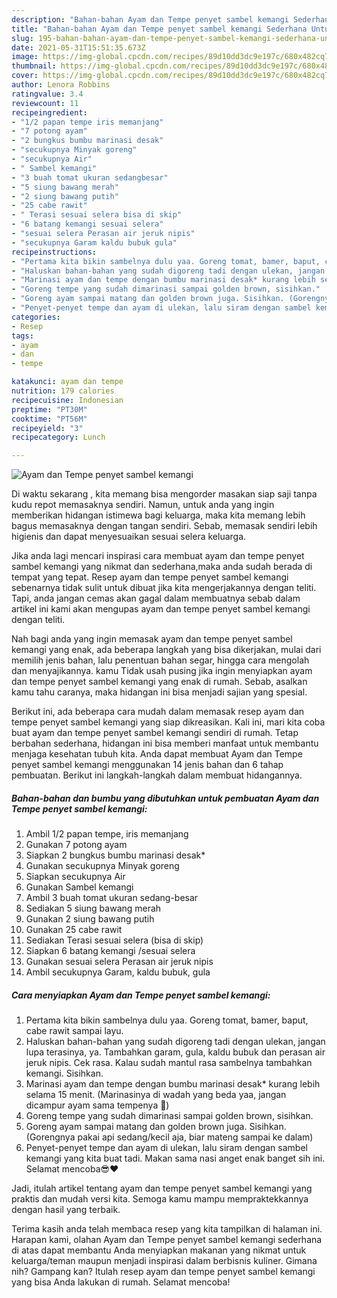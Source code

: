 ```yaml
---
description: "Bahan-bahan Ayam dan Tempe penyet sambel kemangi Sederhana Untuk Jualan"
title: "Bahan-bahan Ayam dan Tempe penyet sambel kemangi Sederhana Untuk Jualan"
slug: 195-bahan-bahan-ayam-dan-tempe-penyet-sambel-kemangi-sederhana-untuk-jualan
date: 2021-05-31T15:51:35.673Z
image: https://img-global.cpcdn.com/recipes/89d10dd3dc9e197c/680x482cq70/ayam-dan-tempe-penyet-sambel-kemangi-foto-resep-utama.jpg
thumbnail: https://img-global.cpcdn.com/recipes/89d10dd3dc9e197c/680x482cq70/ayam-dan-tempe-penyet-sambel-kemangi-foto-resep-utama.jpg
cover: https://img-global.cpcdn.com/recipes/89d10dd3dc9e197c/680x482cq70/ayam-dan-tempe-penyet-sambel-kemangi-foto-resep-utama.jpg
author: Lenora Robbins
ratingvalue: 3.4
reviewcount: 11
recipeingredient:
- "1/2 papan tempe iris memanjang"
- "7 potong ayam"
- "2 bungkus bumbu marinasi desak"
- "secukupnya Minyak goreng"
- "secukupnya Air"
- " Sambel kemangi"
- "3 buah tomat ukuran sedangbesar"
- "5 siung bawang merah"
- "2 siung bawang putih"
- "25 cabe rawit"
- " Terasi sesuai selera bisa di skip"
- "6 batang kemangi sesuai selera"
- "sesuai selera Perasan air jeruk nipis"
- "secukupnya Garam kaldu bubuk gula"
recipeinstructions:
- "Pertama kita bikin sambelnya dulu yaa. Goreng tomat, bamer, baput, cabe rawit sampai layu."
- "Haluskan bahan-bahan yang sudah digoreng tadi dengan ulekan, jangan lupa terasinya, ya. Tambahkan garam, gula, kaldu bubuk dan perasan air jeruk nipis. Cek rasa. Kalau sudah mantul rasa sambelnya tambahkan kemangi. Sisihkan."
- "Marinasi ayam dan tempe dengan bumbu marinasi desak* kurang lebih selama 15 menit. (Marinasinya di wadah yang beda yaa, jangan dicampur ayam sama tempenya 🙈)"
- "Goreng tempe yang sudah dimarinasi sampai golden brown, sisihkan."
- "Goreng ayam sampai matang dan golden brown juga. Sisihkan. (Gorengnya pakai api sedang/kecil aja, biar mateng sampai ke dalam)"
- "Penyet-penyet tempe dan ayam di ulekan, lalu siram dengan sambel kemangi yang kita buat tadi. Makan sama nasi anget enak banget sih ini. Selamat mencoba😎❤️"
categories:
- Resep
tags:
- ayam
- dan
- tempe

katakunci: ayam dan tempe 
nutrition: 179 calories
recipecuisine: Indonesian
preptime: "PT30M"
cooktime: "PT56M"
recipeyield: "3"
recipecategory: Lunch

---
```



![Ayam dan Tempe penyet sambel kemangi](https://img-global.cpcdn.com/recipes/89d10dd3dc9e197c/680x482cq70/ayam-dan-tempe-penyet-sambel-kemangi-foto-resep-utama.jpg)

Di waktu  sekarang , kita memang bisa mengorder masakan siap saji tanpa kudu repot memasaknya sendiri. Namun, untuk anda yang ingin memberikan hidangan istimewa bagi keluarga, maka kita memang lebih bagus memasaknya dengan tangan sendiri. Sebab, memasak sendiri lebih higienis dan dapat menyesuaikan sesuai selera keluarga.

Jika anda lagi mencari inspirasi cara membuat ayam dan tempe penyet sambel kemangi yang nikmat dan sederhana,maka anda sudah berada di tempat yang tepat. Resep ayam dan tempe penyet sambel kemangi  sebenarnya tidak sulit untuk dibuat jika kita mengerjakannya dengan teliti. Tapi, anda jangan cemas akan gagal dalam membuatnya 
sebab dalam artikel ini kami akan mengupas ayam dan tempe penyet sambel kemangi dengan teliti.  



Nah bagi anda yang ingin memasak ayam dan tempe penyet sambel kemangi yang enak, ada beberapa langkah yang bisa dikerjakan, mulai dari memilih jenis bahan, lalu penentuan bahan segar, hingga cara mengolah dan menyajikannya. kamu Tidak usah pusing jika ingin menyiapkan ayam dan tempe penyet sambel kemangi yang enak di rumah. Sebab, asalkan kamu  tahu caranya, maka hidangan ini bisa menjadi sajian yang spesial.

Berikut ini, ada beberapa cara mudah dalam memasak resep ayam dan tempe penyet sambel kemangi yang siap dikreasikan. Kali ini, mari kita coba buat ayam dan tempe penyet sambel kemangi sendiri di rumah. Tetap berbahan sederhana, hidangan ini bisa memberi manfaat untuk membantu menjaga kesehatan tubuh kita. Anda dapat membuat Ayam dan Tempe penyet sambel kemangi menggunakan 14 jenis bahan dan 6 tahap pembuatan. Berikut ini langkah-langkah dalam membuat hidangannya.

<!--inarticleads1-->

##### Bahan-bahan dan bumbu yang dibutuhkan untuk pembuatan Ayam dan Tempe penyet sambel kemangi:

1. Ambil 1/2 papan tempe, iris memanjang
1. Gunakan 7 potong ayam
1. Siapkan 2 bungkus bumbu marinasi desak*
1. Gunakan secukupnya Minyak goreng
1. Siapkan secukupnya Air
1. Gunakan  Sambel kemangi
1. Ambil 3 buah tomat ukuran sedang-besar
1. Sediakan 5 siung bawang merah
1. Gunakan 2 siung bawang putih
1. Gunakan 25 cabe rawit
1. Sediakan  Terasi sesuai selera (bisa di skip)
1. Siapkan 6 batang kemangi /sesuai selera
1. Gunakan sesuai selera Perasan air jeruk nipis
1. Ambil secukupnya Garam, kaldu bubuk, gula




<!--inarticleads2-->

##### Cara menyiapkan Ayam dan Tempe penyet sambel kemangi:

1. Pertama kita bikin sambelnya dulu yaa. Goreng tomat, bamer, baput, cabe rawit sampai layu.
1. Haluskan bahan-bahan yang sudah digoreng tadi dengan ulekan, jangan lupa terasinya, ya. Tambahkan garam, gula, kaldu bubuk dan perasan air jeruk nipis. Cek rasa. Kalau sudah mantul rasa sambelnya tambahkan kemangi. Sisihkan.
1. Marinasi ayam dan tempe dengan bumbu marinasi desak* kurang lebih selama 15 menit. (Marinasinya di wadah yang beda yaa, jangan dicampur ayam sama tempenya 🙈)
1. Goreng tempe yang sudah dimarinasi sampai golden brown, sisihkan.
1. Goreng ayam sampai matang dan golden brown juga. Sisihkan. (Gorengnya pakai api sedang/kecil aja, biar mateng sampai ke dalam)
1. Penyet-penyet tempe dan ayam di ulekan, lalu siram dengan sambel kemangi yang kita buat tadi. Makan sama nasi anget enak banget sih ini. Selamat mencoba😎❤️




Jadi, itulah artikel tentang  ayam dan tempe penyet sambel kemangi  yang praktis dan mudah versi kita. Semoga kamu mampu mempraktekkannya dengan hasil yang terbaik. 

Terima kasih anda telah membaca resep yang kita tampilkan di halaman ini. Harapan kami, olahan  Ayam dan Tempe penyet sambel kemangi sederhana di atas dapat membantu Anda menyiapkan makanan yang nikmat untuk keluarga/teman maupun menjadi inspirasi dalam berbisnis kuliner. Gimana nih? Gampang kan? Itulah resep ayam dan tempe penyet sambel kemangi yang bisa Anda lakukan di rumah. Selamat mencoba!


